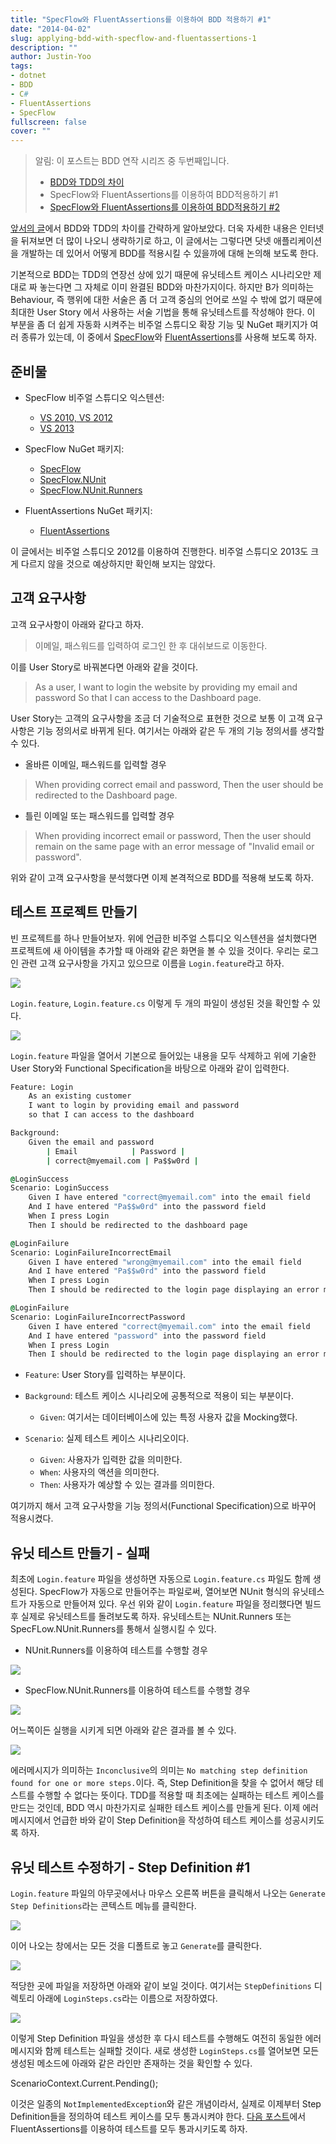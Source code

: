 ```yaml
---
title: "SpecFlow와 FluentAssertions를 이용하여 BDD 적용하기 #1"
date: "2014-04-02"
slug: applying-bdd-with-specflow-and-fluentassertions-1
description: ""
author: Justin-Yoo
tags:
- dotnet
- BDD
- C#
- FluentAssertions
- SpecFlow
fullscreen: false
cover: ""
---
```


> 알림: 이 포스트는 BDD 연작 시리즈 중 두번째입니다.
> 
> - [BDD와 TDD의 차이](http://blog.aliencube.org/ko/2014/04/02/differences-between-bdd-and-tdd)
> - SpecFlow와 FluentAssertions를 이용하여 BDD적용하기 #1
> - [SpecFlow와 FluentAssertions를 이용하여 BDD적용하기 #2](http://blog.aliencube.org/ko/2014/04/02/applying-bdd-with-specflow-and-fluentassertions-2)

[앞서의 글](http://blog.aliencube.org/ko/2014/04/02/differences-between-bdd-and-tdd)에서 BDD와 TDD의 차이를 간략하게 알아보았다. 더욱 자세한 내용은 인터넷을 뒤져보면 더 많이 나오니 생략하기로 하고, 이 글에서는 그렇다면 닷넷 애플리케이션을 개발하는 데 있어서 어떻게 BDD를 적용시킬 수 있을까에 대해 논의해 보도록 한다.

기본적으로 BDD는 TDD의 연장선 상에 있기 때문에 유닛테스트 케이스 시나리오만 제대로 짜 놓는다면 그 자체로 이미 완결된 BDD와 마찬가지이다. 하지만 B가 의미하는 Behaviour, 즉 행위에 대한 서술은 좀 더 고객 중심의 언어로 쓰일 수 밖에 없기 때문에 최대한 User Story 에서 사용하는 서술 기법을 통해 유닛테스트를 작성해야 한다. 이 부분을 좀 더 쉽게 자동화 시켜주는 비주얼 스튜디오 확장 기능 및 NuGet 패키지가 여러 종류가 있는데, 이 중에서 [SpecFlow](http://www.specflow.org/)와 [FluentAssertions](http://dennisdoomen.github.io/fluentassertions/)를 사용해 보도록 하자.

## 준비물

- SpecFlow 비주얼 스튜디오 익스텐션:
    
    - [VS 2010, VS 2012](http://visualstudiogallery.msdn.microsoft.com/9915524d-7fb0-43c3-bb3c-a8a14fbd40ee)
    - [VS 2013](http://visualstudiogallery.msdn.microsoft.com/90ac3587-7466-4155-b591-2cd4cc4401bc)
- SpecFlow NuGet 패키지:
    
    - [SpecFlow](http://www.nuget.org/packages/SpecFlow/)
    - [SpecFlow.NUnit](http://www.nuget.org/packages/SpecFlow.NUnit/)
    - [SpecFlow.NUnit.Runners](http://www.nuget.org/packages/SpecFlow.NUnit.Runners)
- FluentAssertions NuGet 패키지:
    
    - [FluentAssertions](http://www.nuget.org/packages/FluentAssertions/2.2.0)

이 글에서는 비주얼 스튜디오 2012를 이용하여 진행한다. 비주얼 스튜디오 2013도 크게 다르지 않을 것으로 예상하지만 확인해 보지는 않았다.

## 고객 요구사항

고객 요구사항이 아래와 같다고 하자.

> 이메일, 패스워드를 입력하여 로그인 한 후 대쉬보드로 이동한다.

이를 User Story로 바꿔본다면 아래와 같을 것이다.

> As a user, I want to login the website by providing my email and password So that I can access to the Dashboard page.

User Story는 고객의 요구사항을 조금 더 기술적으로 표현한 것으로 보통 이 고객 요구사항은 기능 정의서로 바뀌게 된다. 여기서는 아래와 같은 두 개의 기능 정의서를 생각할 수 있다.

- 올바른 이메일, 패스워드를 입력할 경우

> When providing correct email and password, Then the user should be redirected to the Dashboard page.

- 틀린 이메일 또는 패스워드를 입력할 경우

> When providing incorrect email or password, Then the user should remain on the same page with an error message of "Invalid email or password".

위와 같이 고객 요구사항을 분석했다면 이제 본격적으로 BDD를 적용해 보도록 하자.

## 테스트 프로젝트 만들기

빈 프로젝트를 하나 만들어보자. 위에 언급한 비주얼 스튜디오 익스텐션을 설치했다면 프로젝트에 새 아이템을 추가할 때 아래와 같은 화면을 볼 수 있을 것이다. 우리는 로그인 관련 고객 요구사항을 가지고 있으므로 이름을 `Login.feature`라고 하자.

![](https://sa0blogs.blob.core.windows.net/aliencube/2014/04/SpecFlow.01.png)

`Login.feature`, `Login.feature.cs` 이렇게 두 개의 파일이 생성된 것을 확인할 수 있다.

![](https://sa0blogs.blob.core.windows.net/aliencube/2014/04/SpecFlow.02.png)

`Login.feature` 파일을 열어서 기본으로 들어있는 내용을 모두 삭제하고 위에 기술한 User Story와 Functional Specification을 바탕으로 아래와 같이 입력한다.

```bat
Feature: Login
    As an existing customer
    I want to login by providing email and password
    so that I can access to the dashboard

Background: 
    Given the email and password
        | Email            | Password |
        | correct@myemail.com | Pa$$w0rd |

@LoginSuccess
Scenario: LoginSuccess
    Given I have entered "correct@myemail.com" into the email field
    And I have entered "Pa$$w0rd" into the password field
    When I press Login
    Then I should be redirected to the dashboard page

@LoginFailure
Scenario: LoginFailureIncorrectEmail
    Given I have entered "wrong@myemail.com" into the email field
    And I have entered "Pa$$w0rd" into the password field
    When I press Login
    Then I should be redirected to the login page displaying an error message of "Incorrect email or password"

@LoginFailure
Scenario: LoginFailureIncorrectPassword
    Given I have entered "correct@myemail.com" into the email field
    And I have entered "password" into the password field
    When I press Login
    Then I should be redirected to the login page displaying an error message of "Incorrect email or password"

```

- `Feature`: User Story를 입력하는 부분이다.
- `Background`: 테스트 케이스 시나리오에 공통적으로 적용이 되는 부분이다.
    
    - `Given`: 여기서는 데이터베이스에 있는 특정 사용자 값을 Mocking했다.
- `Scenario`: 실제 테스트 케이스 시나리오이다.
    
    - `Given`: 사용자가 입력한 값을 의미한다.
    - `When`: 사용자의 액션을 의미한다.
    - `Then`: 사용자가 예상할 수 있는 결과를 의미한다.

여기까지 해서 고객 요구사항을 기능 정의서(Functional Specification)으로 바꾸어 적용시켰다.

## 유닛 테스트 만들기 - 실패

최초에 `Login.feature` 파일을 생성하면 자동으로 `Login.feature.cs` 파일도 함께 생성된다. SpecFlow가 자동으로 만들어주는 파일로써, 열어보면 NUnit 형식의 유닛테스트가 자동으로 만들어져 있다. 우선 위와 같이 `Login.feature` 파일을 정리했다면 빌드후 실제로 유닛테스트를 돌려보도록 하자. 유닛테스트는 NUnit.Runners 또는 SpecFLow.NUnit.Runners를 통해서 실행시킬 수 있다.

- NUnit.Runners를 이용하여 테스트를 수행할 경우

![](https://sa0blogs.blob.core.windows.net/aliencube/2014/04/SpecFlow.03.png)

- SpecFlow.NUnit.Runners를 이용하여 테스트를 수행할 경우

![](https://sa0blogs.blob.core.windows.net/aliencube/2014/04/SpecFlow.04.png)

어느쪽이든 실행을 시키게 되면 아래와 같은 결과를 볼 수 있다.

![](https://sa0blogs.blob.core.windows.net/aliencube/2014/04/SpecFlow.05.png)

에러메시지가 의미하는 `Inconclusive`의 의미는 `No matching step definition found for one or more steps.`이다. 즉, Step Definition을 찾을 수 없어서 해당 테스트를 수행할 수 없다는 뜻이다. TDD를 적용할 때 최초에는 실패하는 테스트 케이스를 만드는 것인데, BDD 역시 마찬가지로 실패한 테스트 케이스를 만들게 된다. 이제 에러메시지에서 언급한 바와 같이 Step Definition을 작성하여 테스트 케이스를 성공시키도록 하자.

## 유닛 테스트 수정하기 - Step Definition #1

`Login.feature` 파일의 아무곳에서나 마우스 오른쪽 버튼을 클릭해서 나오는 `Generate Step Definitions`라는 콘텍스트 메뉴를 클릭한다.

![](https://sa0blogs.blob.core.windows.net/aliencube/2014/04/SpecFlow.06.png)

이어 나오는 창에서는 모든 것을 디폴트로 놓고 `Generate`를 클릭한다.

![](https://sa0blogs.blob.core.windows.net/aliencube/2014/04/SpecFlow.07.png)

적당한 곳에 파일을 저장하면 아래와 같이 보일 것이다. 여기서는 `StepDefinitions` 디렉토리 아래에 `LoginSteps.cs`라는 이름으로 저장하였다.

![](https://sa0blogs.blob.core.windows.net/aliencube/2014/04/SpecFlow.08.png)

이렇게 Step Definition 파일을 생성한 후 다시 테스트를 수행해도 여전히 동일한 에러메시지와 함께 테스트는 실패할 것이다. 새로 생성한 `LoginSteps.cs`를 열어보면 모든 생성된 메소드에 아래와 같은 라인만 존재하는 것을 확인할 수 있다.

ScenarioContext.Current.Pending();

이것은 일종의 `NotImplementedException`와 같은 개념이라서, 실제로 이제부터 Step Definition들을 정의하여 테스트 케이스를 모두 통과시켜야 한다. [다음 포스트](http://blog.aliencube.org/ko/2014/04/02/applying-bdd-with-specflow-and-fluentassertions-2)에서 FluentAssertions를 이용하여 테스트를 모두 통과시키도록 하자.
